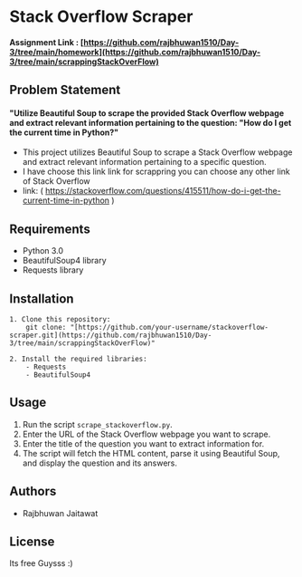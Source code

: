 # Stack Overflow Scraper

#### Assignment Link : [https://github.com/rajbhuwan1510/Day-3/tree/main/homework](https://github.com/rajbhuwan1510/Day-3/tree/main/scrappingStackOverFlow)

## Problem Statement
#### "Utilize Beautiful Soup to scrape the provided Stack Overflow webpage and extract relevant information pertaining to the question: "How do I get the current time in Python?"

* This project utilizes Beautiful Soup to scrape a Stack Overflow webpage and extract relevant information pertaining to a specific question.
*   I have choose this link link for scrappring you can choose any other link of Stack   Overflow
* link: ( https://stackoverflow.com/questions/415511/how-do-i-get-the-current-time-in-python )
## Requirements

- Python 3.0
- BeautifulSoup4 library
- Requests library

## Installation

    1. Clone this repository:
        git clone: "[https://github.com/your-username/stackoverflow-scraper.git](https://github.com/rajbhuwan1510/Day-3/tree/main/scrappingStackOverFlow)"

    2. Install the required libraries:
        - Requests
        - BeautifulSoup4
## Usage

1. Run the script `scrape_stackoverflow.py`.
2. Enter the URL of the Stack Overflow webpage you want to scrape.
3. Enter the title of the question you want to extract information for.
4. The script will fetch the HTML content, parse it using Beautiful Soup, and display the question and its answers.

## Authors

- Rajbhuwan Jaitawat

## License
Its free Guysss :)
